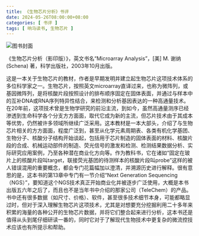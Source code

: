 ```yaml
---
title: 《生物芯片分析》书评
date: 2024-05-26T08:00:00+08:00
categories: [ 书评 ]
tags: [ 响马读书, 生物芯片 ]
---
```


<div class="p-3 text-center">
  <img class="img-fluid" src="/images/2024/0526/book-cover.png" alt="图书封面">
</div>

《生物芯片分析（影印版）》，英文书名“Microarray Analysis”，[美] M. 谢纳(Schena) 著，科学出版社，2003年10月出版。

这是一本关于生物芯片的教材，作者是早期发明并建立起生物芯片这项技术体系的多位科学家之一。生物芯片，按照英文microarray直译过来，也称为微阵列，或基因微阵列，是将核酸片段按照设计的排布顺序固定在固体表面，并通过与样本中的互补DNA或RNA序列特异性结合，来检测和分析基因表达的一种高通量技术。在20年前，这项技术曾是生物学研究的前沿主流，到如今，虽然高通量测序已经渗透到生命科学各个分支方方面面，取代它成为新的主流，但芯片技术由于其成本等优势，仍然被许多领域所继续广泛采用。这本教材是一本大部头，介绍了与生物芯片相关的方方面面，程度广泛到，甚至从化学元素周期表、各类有机化学基团、生物分子、核酸分子结构开始谈起，包括用于芯片制造的固体表面的材料、核酸片段的合成、机械运动部件的制造、荧光信号的激发和检测、检测结果数据分析、实际研究应用案例，乃至各种潜在商业化方向等。作为教科书，它在诸如“固定在玻片上的核酸片段叫target，联接荧光基团的待测样本的核酸片段叫probe”这样的被人错误混用的重要概念，都会专门花篇幅加以澄清，并溯源历史进行解释。很有意思的是，这本书的第13章中专门有一节介绍“Next Generation Sequencing（NGS）”，要知道这个NGS技术真正开始商业化并被逐步广泛使用，大概是本书出版五六年之后了，而且也不是当年书中介绍的那家公司（TeleChem）的产品。书中还有很多数据（如尺寸、价格）、软件，甚至很多技术细节本身，可能都略显过时，但对于深入理解生物芯片这项技术，尤其是对想要充分挖掘利用二十多年来积累的海量的各种公开的生物芯片数据，并将它们整合起来进行分析，这本书还是值得从头到尾仔细研读一番的，同时它对于了解现代生物技术中更复杂的微流控技术应该也有所提示和帮助。
